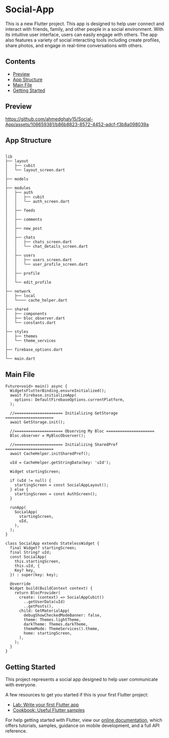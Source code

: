 # Social-App

This is a new Flutter project. This app is designed to help user connect and interact with friends, family, and other people in a social environment. With its intuitive user interface, users can easily engage with others. The app also features a variety of social interacting tools including create profiles, share photos, and engage in real-time conversations with others.

## Contents

- [Preview](#preview)
- [App Structure](#app-structure)
- [Main File](#main-file)
- [Getting Started](#getting-started)

## Preview

https://github.com/ahmedghaly15/Social-App/assets/108659381/b86b8823-8572-4452-adcf-f3b8a098039a

## App Structure

```

lib
├── layout
│   ├── cubit
│   └── layout_screen.dart
│
├── models
│
├── modules
│   ├── auth
│   │   ├── cubit
│   │   └── auth_screen.dart
│   │
│   ├── feeds
│   │
│   ├── comments
│   │
│   ├── new_post
│   │
│   ├── chats
│   │   ├── chats_screen.dart
│   │   └── chat_details_screen.dart
│   │
│   ├── users
│   │   ├── users_screen.dart
│   │   └── user_profile_screen.dart
│   │
│   ├── profile
│   │
│   └── edit_profile
│
├── network
│   ├── local
│   └──── cache_helper.dart
│
├── shared
│   ├── components
│   ├── bloc_observer.dart
│   └── constants.dart
│
├── styles
│   ├── themes
│   └── theme_services
│
├── firebase_options.dart
│
└── main.dart

```

## Main File

```
Future<void> main() async {
  WidgetsFlutterBinding.ensureInitialized();
  await Firebase.initializeApp(
    options: DefaultFirebaseOptions.currentPlatform,
  );

  //===================== Initializing GetStorage =====================
  await GetStorage.init();

  //===================== Observing My Bloc =====================
  Bloc.observer = MyBlocObserver();

  //===================== Initializing SharedPref =====================
  await CacheHelper.initSharedPref();

  uId = CacheHelper.getStringData(key: 'uId');

  Widget startingScreen;

  if (uId != null) {
    startingScreen = const SocialAppLayout();
  } else {
    startingScreen = const AuthScreen();
  }

  runApp(
    SocialApp(
      startingScreen,
      uId,
    ),
  );
}

class SocialApp extends StatelessWidget {
  final Widget? startingScreen;
  final String? uId;
  const SocialApp(
    this.startingScreen,
    this.uId, {
    Key? key,
  }) : super(key: key);

  @override
  Widget build(BuildContext context) {
    return BlocProvider(
      create: (context) => SocialAppCubit()
        ..getUserData(uId)
        ..getPosts(),
      child: GetMaterialApp(
        debugShowCheckedModeBanner: false,
        theme: Themes.lightTheme,
        darkTheme: Themes.darkTheme,
        themeMode: ThemeServices().theme,
        home: startingScreen,
      ),
    );
  }
}

```

## Getting Started

This project represents a social app designed to help user communicate with everyone.

A few resources to get you started if this is your first Flutter project:

- [Lab: Write your first Flutter app](https://flutter.dev/docs/get-started/codelab)
- [Cookbook: Useful Flutter samples](https://flutter.dev/docs/cookbook)

For help getting started with Flutter, view our
[online documentation](https://flutter.dev/docs), which offers tutorials,
samples, guidance on mobile development, and a full API reference.

